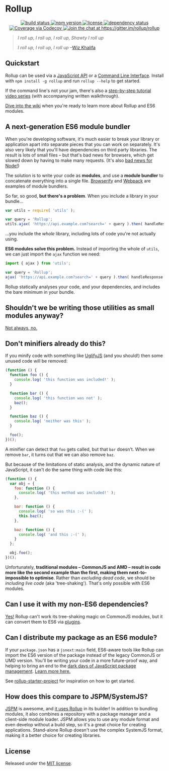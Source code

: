 # Rollup

<p align="center">
  <a href="https://travis-ci.org/rollup/rollup">
    <img src="https://api.travis-ci.org/rollup/rollup.svg?branch=master"
         alt="build status">
  </a>
  <a href="https://www.npmjs.com/package/rollup">
    <img src="https://img.shields.io/npm/v/rollup.svg"
         alt="npm version">
  </a>
  <a href="https://github.com/rollup/rollup/blob/master/LICENSE.md">
    <img src="https://img.shields.io/npm/l/rollup.svg"
         alt="license">
  </a>
  <a href="https://david-dm.org/rollup/rollup">
    <img src="https://david-dm.org/rollup/rollup/status.svg"
         alt="dependency status">
  </a>
  <a href="https://codecov.io/github/rollup/rollup?branch=master">
    <img src="https://codecov.io/gh/rollup/rollup/branch/master/graph/badge.svg" alt="Coverage via Codecov" />
  </a>
  <a href='https://gitter.im/rollup/rollup?utm_source=badge&utm_medium=badge&utm_campaign=pr-badge&utm_content=badge'>
    <img src='https://badges.gitter.im/rollup/rollup.svg'
         alt='Join the chat at https://gitter.im/rollup/rollup'>
  </a>
</p>

> *I roll up, I roll up, I roll up, Shawty I roll up*
>
> *I roll up, I roll up, I roll up*
> &ndash;[Wiz Khalifa](https://www.youtube.com/watch?v=UhQz-0QVmQ0)


## Quickstart

Rollup can be used via a [JavaScript API](https://github.com/rollup/rollup/wiki/JavaScript-API) or a [Command Line Interface](https://github.com/rollup/rollup/wiki/Command-Line-Interface). Install with `npm install -g rollup` and run `rollup --help` to get started.

If the command line's not your jam, there's also a [step-by-step tutorial video series](https://code.lengstorf.com/learn-rollup-js/) (with accompanying written walkthrough).

[Dive into the wiki](https://github.com/rollup/rollup/wiki) when you're ready to learn more about Rollup and ES6 modules.


## A next-generation ES6 module bundler

When you're developing software, it's much easier to break your library or application apart into separate pieces that you can work on separately. It's also very likely that you'll have dependencies on third party libraries. The result is lots of small files – but that's bad news for browsers, which get slowed down by having to make many requests. (It's also [bad news for Node!](https://kev.inburke.com/kevin/node-require-is-dog-slow/))

The solution is to write your code as **modules**, and use a **module bundler** to concatenate everything into a single file. [Browserify](http://browserify.org/) and [Webpack](http://webpack.github.io/) are examples of module bundlers.

So far, so good, **but there's a problem**. When you include a library in your bundle...

```js
var utils = require( 'utils' );

var query = 'Rollup';
utils.ajax( 'https://api.example.com?search=' + query ).then( handleResponse );
```

...you include the *whole* library, including lots of code you're not actually using.

**ES6 modules solve this problem.** Instead of importing the whole of `utils`, we can just import the `ajax` function we need:

```js
import { ajax } from 'utils';

var query = 'Rollup';
ajax( 'https://api.example.com?search=' + query ).then( handleResponse );
```

Rollup statically analyses your code, and your dependencies, and includes the bare minimum in your bundle.


## Shouldn't we be writing those utilities as small modules anyway?

[Not always, no.](https://medium.com/@Rich_Harris/small-modules-it-s-not-quite-that-simple-3ca532d65de4)


## Don't minifiers already do this?

If you minify code with something like [UglifyJS](https://github.com/mishoo/UglifyJS2) (and you should!) then some unused code will be removed:

```js
(function () {
  function foo () {
    console.log( 'this function was included!' );
  }

  function bar () {
    console.log( 'this function was not' );
    baz();
  }

  function baz () {
    console.log( 'neither was this' );
  }

  foo();
})();
```

A minifier can detect that `foo` gets called, but that `bar` doesn't. When we remove `bar`, it turns out that we can also remove `baz`.

But because of the limitations of static analysis, and the dynamic nature of JavaScript, it can't do the same thing with code like this:

```js
(function () {
  var obj = {
    foo: function () {
      console.log( 'this method was included!' );
    },

    bar: function () {
      console.log( 'so was this :-(' );
      this.baz();
    },

    baz: function () {
      console.log( 'and this :-(' );
    }
  };

  obj.foo();
})();
```

Unfortunately, **traditional modules – CommonJS and AMD – result in code more like the second example than the first, making them next-to-impossible to optimise**. Rather than *excluding dead code*, we should be *including live code* (aka 'tree-shaking'). That's only possible with ES6 modules.


## Can I use it with my non-ES6 dependencies?

[Yes!](https://github.com/rollup/rollup/wiki/Bundling-CommonJS-modules) Rollup can't work its tree-shaking magic on CommonJS modules, but it can convert them to ES6 via [plugins](https://github.com/rollup/rollup/wiki/Plugins).


## Can I distribute my package as an ES6 module?

If your `package.json` has a `jsnext:main` field, ES6-aware tools like Rollup can import the ES6 version of the package instead of the legacy CommonJS or UMD version. You'll be writing your code in a more future-proof way, and helping to bring an end to the [dark days of JavaScript package management](https://medium.com/@trek/last-week-i-had-a-small-meltdown-on-twitter-about-npms-future-plans-around-front-end-packaging-b424dd8d367a). [Learn more here.](https://github.com/rollup/rollup/wiki/jsnext:main)

See [rollup-starter-project](https://github.com/rollup/rollup-starter-project) for inspiration on how to get started.


## How does this compare to JSPM/SystemJS?

[JSPM](http://jspm.io/) is awesome, and [it uses Rollup](https://github.com/systemjs/builder/pull/205) in its builder! In addition to bundling modules, it also combines a repository with a package manager and a client-side module loader. JSPM allows you to use any module format and even develop without a build step, so it's a great choice for creating applications. Stand-alone Rollup doesn't use the complex SystemJS format, making it a better choice for creating libraries.


## License

Released under the [MIT license](https://github.com/rollup/rollup/blob/master/LICENSE.md).
